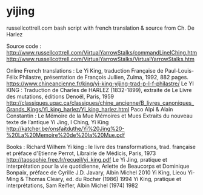 # yijing
russellcottrell.com bash script with french translation &amp; source from Ch. De Harlez

Source code :
http://www.russellcottrell.com/VirtualYarrowStalks/commandLineIChing.htm
http://www.russellcottrell.com/VirtualYarrowStalks/VirtualYarrowStalks.htm

Online French translations :
Le Yi King, traduction Française de Paul-Louis-Félix Philastre, présentation de François Jullien, Zulma, 1992, 882 pages.
  https://www.chineancienne.fr/king/yi-king-yijing-trad-p-l-f-philastre/
Le YI KING : Traduction de Charles de HARLEZ (1832-1899), extraite de Le Livre des mutations, éditions Denoël, Paris, 1959
  http://classiques.uqac.ca/classiques/chine_ancienne/B_livres_canoniques_Grands_Kings/Yi_king_harlez/Yi_king_harlez.html
Paco Alpi & Alain Constantin : Le Mémoire de la Mue Mémoires et Mues Extraits du nouveau texte de l’antique Yi Jing, I Ching, Yi King
  http://katcher.be/onsfaitduthe/Yi%20Jing%20-%20La%20Memoire%20de%20la%20Mue.pdf

Books :
Richard Wilhem Yi king : le livre des transformations, trad. française et préface d'Etienne Perrot, Librairie de Médicis, Paris, 1973
  http://taosophie.free.fr/recueil/yi_king.pdf
Le Yi Jing, pratique et interprétation pour la vie quotidienne, Arlette de Beaucorps et Dominique Bonpaix, préface de Cyrille J.D. Javary, Albin Michel 2010
Yi King, Lieou Yi-Ming & Thomas Cleary, ed. du Rocher (1986) 1994
Yi King, pratique et interprétations, Sam Reifler, Albin Michel (1974) 1982
